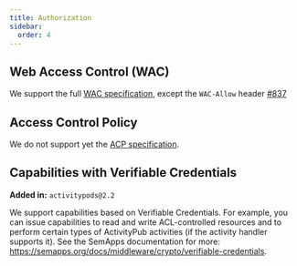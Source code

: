 ```yaml
---
title: Authorization
sidebar:
  order: 4
---
```


## Web Access Control (WAC)

We support the full [WAC specification](https://solid.github.io/web-access-control-spec/), except the `WAC-Allow` header [#837](https://github.com/assemblee-virtuelle/semapps/issues/837)

## Access Control Policy

We do not support yet the [ACP specification](https://solid.github.io/authorization-panel/acp-specification/).

## Capabilities with Verifiable Credentials

**Added in:** `activitypods@2.2`

We support capabilities based on Verifiable Credentials. For example, you can issue capabilities to read and write ACL-controlled resources and to perform certain types of ActivityPub activities (if the activity handler supports it).
See the SemApps documentation for more: https://semapps.org/docs/middleware/crypto/verifiable-credentials.
